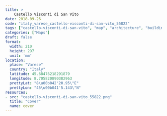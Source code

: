 ```yaml
---
title: > 
    Castello Visconti di San Vito
date: 2018-09-26
code: "italy_varese_castello-visconti-di-san-vito_55822"
tags: ["castello-visconti-di-san-vito", "map", "architecture", "buildings", "Varese", "Italy"]
categories: ["Maps"]
draft: false
format:
  width: 210
  height: 297
  unit: 'mm'
location:
  place: "Varese"
  country: "Italy"
  latitude: 45.68476218291879
  longitude: 8.705820890382963
  prettyLat: "8\u00b042'20.95\"E"
  prettyLon: "45\u00b041'5.143\"N"
resources:
- src: "castello-visconti-di-san-vito_55822.png"
  title: "Cover"
  name: cover
---
```


